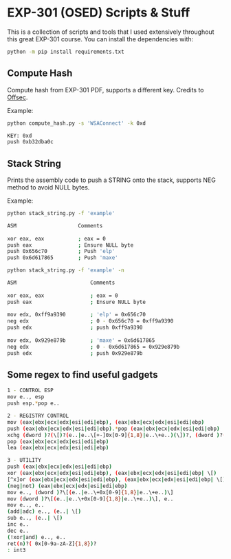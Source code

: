 # EXP-301 (OSED) Scripts & Stuff

This is a collection of scripts and tools that I used extensively throughout this great EXP-301 course. You can install the dependencies with:

```bash
python -m pip install requirements.txt
```

## Compute Hash

Compute hash from EXP-301 PDF, supports a different key. Credits to [Offsec](https://www.offsec.com/).

Example:
```bash
python compute_hash.py -s 'WSAConnect' -k 0xd

KEY: 0xd
push 0xb32dba0c
```

## Stack String

Prints the assembly code to push a STRING onto the stack, supports NEG method to avoid NULL bytes.

Example:
```bash
python stack_string.py -f 'example'   

ASM                    Comments                  
                                                 
xor eax, eax           ; eax = 0                 
push eax               ; Ensure NULL byte        
push 0x656c70          ; Push 'elp'              
push 0x6d617865        ; Push 'maxe'             

python stack_string.py -f 'example' -n

ASM                        Comments                             
                                                                
xor eax, eax               ; eax = 0                            
push eax                   ; Ensure NULL byte                   
                                                                
mov edx, 0xff9a9390        ; 'elp' = 0x656c70                   
neg edx                    ; 0 - 0x656c70 = 0xff9a9390          
push edx                   ; push 0xff9a9390                    
                                                                
mov edx, 0x929e879b        ; 'maxe' = 0x6d617865                
neg edx                    ; 0 - 0x6d617865 = 0x929e879b        
push edx                   ; push 0x929e879b 
```

## Some regex to find useful gadgets

```bash
1 - CONTROL ESP
mov e.., esp 
push esp.*pop e.. 

2 - REGISTRY CONTROL
mov (eax|ebx|ecx|edx|esi|edi|ebp), (eax|ebx|ecx|edx|esi|edi|ebp) 
push (eax|ebx|ecx|edx|esi|edi|ebp).*pop (eax|ebx|ecx|edx|esi|edi|ebp) 
xchg (dword )?(\[)?(e..|e..\[+-]0x[0-9]{1,8}|e..\+e..)(\])?, (dword )?(\[)?(e..|e..\+0x[0-9]{1,8}|e..\+e..)(\])? 
pop (eax|ebx|ecx|edx|esi|edi|ebp) 
lea (eax|ebx|ecx|edx|esi|edi|ebp) 

3 - UTILITY
push (eax|ebx|ecx|edx|esi|edi|ebp) 
xor (eax|ebx|ecx|edx|esi|edi|ebp), (eax|ebx|ecx|edx|esi|edi|ebp| \[) 
[^x]or (eax|ebx|ecx|edx|esi|edi|ebp), (eax|ebx|ecx|edx|esi|edi|ebp| \[) 
(neg|not) (eax|ebx|ecx|edx|esi|edi|ebp) 
mov e.., (dword )?\[(e..|e..\+0x[0-9]{1,8}|e..\+e..)\] 
mov (dword )?\[(e..|e..\+0x[0-9]{1,8}|e..\+e..)\], e.. 
mov e.., e.. 
(add|adc) e.., (e..| \[) 
sub e.., (e..| \[) 
inc e.. 
dec e.. 
(!xor|and) e.., e.. 
ret(n)?( 0x[0-9a-zA-Z]{1,8})? 
: int3
```